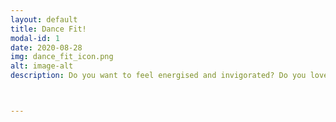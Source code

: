 ```yaml
---
layout: default
title: Dance Fit!
modal-id: 1
date: 2020-08-28
img: dance_fit_icon.png
alt: image-alt
description: Do you want to feel energised and invigorated? Do you love dancing? This is for you!!<br><br> Dance Fit has been designed to get you moving to a variety of rhythms and styles of music including, Salsa, Street Dance, Afrobeats, 70s & 80s & Modern Jazz! This class is all about having fun, enjoying letting yourself loose with the music, whilst also learning playful moves & dances!<br><br><br>When taking this class, you will:<br><br>+ Experience an improvement of physical, as well as mental health <br> + Build self-confidence and self-esteem<br> + Be free to express yourself, in an encouraging & non-judgemental atmosphere<br>+ Experience cultures through different dance styles and genres<br>+ Feel energised, invorgatived & uplifted!<br><br> All classes are socially distanced at a minimum distance of 1.5m. <br>We are currently dancing outdoors. When the weather is not suitable, we dance at our indoor location. <br> <br> <b>Outdoor Location:</b> <a href="https://goo.gl/maps/AZD6XqLQBJx4pVRN7">Balkstraat 31, Utrecht (Basketball court)</a><br> <b>Indoor location:</b> <a href="https://goo.gl/maps/bHJrBv8n2Uzu16xTA">Buurcentrum De Leeuw, Utrecht</a>



---
```

